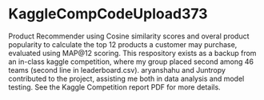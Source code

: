 # KaggleCompCodeUpload373
Product Recommender using Cosine similarity scores and overal product popularity to calculate the top 12 products a customer may purchase, evaluated using MAP@12 scoring.  This respository exists as a backup from an in-class kaggle competition, where my group placed second among 46 teams (second line in leaderboard.csv).  aryanshahu and Juntropy contributed to the project, assisting me both in data analysis and model testing.  See the Kaggle Competition report PDF for more details.
